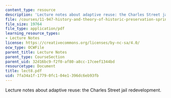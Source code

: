 ```yaml
---
content_type: resource
description: 'Lecture notes about adaptive reuse: the Charles Street jail redevelopment.'
file: /courses/11-947-history-and-theory-of-historic-preservation-spring-2007/7fa34a1f17790fc104e1396dc6eb93fb_lect8.pdf
file_size: 19764
file_type: application/pdf
learning_resource_types:
- Lecture Notes
license: https://creativecommons.org/licenses/by-nc-sa/4.0/
ocw_type: OCWFile
parent_title: Lecture Notes
parent_type: CourseSection
parent_uid: 32d16bc9-f2f0-af80-a8cc-17ceef1344bd
resourcetype: Document
title: lect8.pdf
uid: 7fa34a1f-1779-0fc1-04e1-396dc6eb93fb
---
```

Lecture notes about adaptive reuse: the Charles Street jail redevelopment.